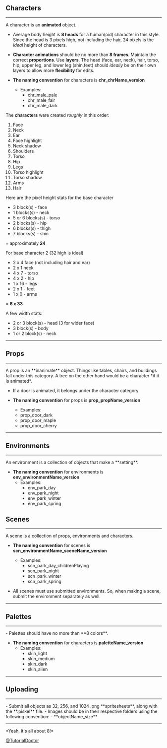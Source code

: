 ## Characters
<hr>

A character is an **animated** object.

- Average body height is **8 heads** for a human(oid) character in this style.
Since the head is 3 pixels high, not including the hair, 24 pixels is the *ideal* height of characters.

- **Character animations** should be no more than **8 frames**. Maintain the correct **proportions**. Use **layers**. The head (face, ear, neck), hair, torso, hip, upper leg, and lower leg (shin,feet) should *ideally* be on their own layers to allow more **flexibility** for edits.

- **The naming convention** for characters is **chr_chrName_version**
	- Examples:
		- chr_male_pale
		- chr_male_fair
		- chr_male_dark

The **characters** were created *roughly* in this order:

1. Face
2. Neck
3. Ear
4. Face highlight
5. Neck shadow
6. Shoulders
7. Torso
8. Hip
9. Legs
10. Torso highlight
11. Torso shadow
12. Arms
13. Hair

Here are the pixel height stats for the base character

- 3 block(s) - face
- 1 blocks(s) - neck
- 5 or 6 blocks(s) - torso
- 2 blocks(s) - hip
- 6 blocks(s) - thigh
- 7 blocks(s) - shin

= approximately **24**

For base character 2 (32 high is ideal)

- 2 x 4 face (not including hair and ear)
- 2 x 1 neck
- 4 x 7 - torso
- 4 x 2 - hip
- 1 x 16 - legs
- 2 x 1 - feet
- 1 x 0 - arms

= **6 x 33**


A few width stats:

- 2 or 3 block(s) - head (3 for wider face)
- 3 block(s) - body
- 1 or 2 block(s) - neck
<hr>

## Props
<hr>
A prop is an **inanimate** object. Things like tables, chairs, and buildings fall under this category. A tree on the other hand would be a character *if it is animated*. 

- If a door is animated, it belongs under the character category

- **The naming convention** for props is **prop_propName_version**
	- Examples:
	 - prop_door_dark
	 - prop_door_maple
	 - prop_door_cherry
<hr>


## Environments
<hr>
An environment is a collection of objects that make a **setting**.

- **The naming convention** for environments is **env_environmentName_version**
	- Examples:
		- env_park_day
		- env_park_night
		- env_park_winter
		- env_park_spring 

## Scenes
<hr>
A scene is a collection of props, environments and characters.

- **The naming convention** for scenes is **scn_environmentName_sceneName_version**
	- Examples:
		- scn_park_day_childrenPlaying
		- scn_park_night
		- scn_park_winter
		- scn_park_spring 

- All scenes must use submitted environments. So, when making a scene, submit the environment separately as well.
<hr>

## Palettes
<hr>
- Palettes should have no more than **8 colors**.

- **The naming convention** for characters is **paletteName_version**
	- Examples:
		- skin_light
		- skin_medium
		- skin_dark
		- skin_alien 	
<hr>

## Uploading
<hr>
- Submit all objects as 32, 256, and 1024 .png **spritesheets**, along with the **.piskel** file.
- Images should be in their respective folders using the following convention:
	- **objectName_size**
<hr>
*Yeah, it's all about 8!*

[@TutorialDoctor](https://twitter.com/TutorialDoctor)
